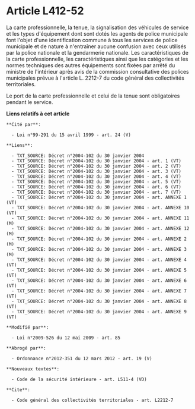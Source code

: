 # Article L412-52

La carte professionnelle, la tenue, la signalisation des véhicules de service et les types d'équipement dont sont dotés les
agents de police municipale font l'objet d'une identification commune à tous les services de police municipale et de nature à
n'entraîner aucune confusion avec ceux utilisés par la police nationale et la gendarmerie nationale. Les caractéristiques de
la carte professionnelle, les caractéristiques ainsi que les catégories et les normes techniques des autres équipements sont
fixées par arrêté du ministre de l'intérieur après avis de la commission consultative des polices municipales prévue à
l'article L. 2212-7 du code général des collectivités territoriales. 

Le port de la carte professionnelle et celui de la tenue sont obligatoires pendant le service.

**Liens relatifs à cet article**

	**Cité par**:

	  - Loi n°99-291 du 15 avril 1999 - art. 24 (V)

	**Liens**:

	  - TXT_SOURCE: Décret n°2004-102 du 30 janvier 2004
	  - TXT_SOURCE: Décret n°2004-102 du 30 janvier 2004 - art. 1 (VT)
	  - TXT_SOURCE: Décret n°2004-102 du 30 janvier 2004 - art. 2 (VT)
	  - TXT_SOURCE: Décret n°2004-102 du 30 janvier 2004 - art. 3 (VT)
	  - TXT_SOURCE: Décret n°2004-102 du 30 janvier 2004 - art. 4 (VT)
	  - TXT_SOURCE: Décret n°2004-102 du 30 janvier 2004 - art. 5 (VT)
	  - TXT_SOURCE: Décret n°2004-102 du 30 janvier 2004 - art. 6 (VT)
	  - TXT_SOURCE: Décret n°2004-102 du 30 janvier 2004 - art. 7 (VT)
	  - TXT_SOURCE: Décret n°2004-102 du 30 janvier 2004 - art. ANNEXE 1 (VT)
	  - TXT_SOURCE: Décret n°2004-102 du 30 janvier 2004 - art. ANNEXE 10 (VT)
	  - TXT_SOURCE: Décret n°2004-102 du 30 janvier 2004 - art. ANNEXE 11 (M)
	  - TXT_SOURCE: Décret n°2004-102 du 30 janvier 2004 - art. ANNEXE 12 (M)
	  - TXT_SOURCE: Décret n°2004-102 du 30 janvier 2004 - art. ANNEXE 2 (M)
	  - TXT_SOURCE: Décret n°2004-102 du 30 janvier 2004 - art. ANNEXE 3 (M)
	  - TXT_SOURCE: Décret n°2004-102 du 30 janvier 2004 - art. ANNEXE 4 (VT)
	  - TXT_SOURCE: Décret n°2004-102 du 30 janvier 2004 - art. ANNEXE 5 (VT)
	  - TXT_SOURCE: Décret n°2004-102 du 30 janvier 2004 - art. ANNEXE 6 (VT)
	  - TXT_SOURCE: Décret n°2004-102 du 30 janvier 2004 - art. ANNEXE 7 (VT)
	  - TXT_SOURCE: Décret n°2004-102 du 30 janvier 2004 - art. ANNEXE 8 (VT)
	  - TXT_SOURCE: Décret n°2004-102 du 30 janvier 2004 - art. ANNEXE 9 (VT)

	**Modifié par**:

	  - Loi n°2009-526 du 12 mai 2009 - art. 85

	**Abrogé par**:

	  - Ordonnance n°2012-351 du 12 mars 2012 - art. 19 (V)

	**Nouveaux textes**:

	  - Code de la sécurité intérieure - art. L511-4 (VD)

	**Cite**:

	  - Code général des collectivités territoriales - art. L2212-7
